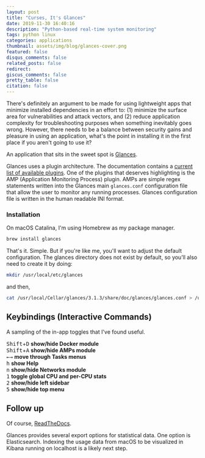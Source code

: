 ```yaml
---
layout: post
title: "Curses, It's Glances"
date: 2019-11-30 16:40:16
description: "Python-based real-time system monitoring"
tags: python linux
categories: applications
thumbnail: assets/img/blog/glances-cover.png
featured: false
disqus_comments: false
related_posts: false
redirect:
giscus_comments: false
pretty_table: false
citation: false
---
```


There's definitely an argument to be made for using lightweight apps that minimize installed dependencies in an effort to: (1) minimize the surface area for vulnerabilities and attack vectors, and (2) reduce application complexity for  troubleshooting purposes when something inevitably goes wrong. However, there needs to be a balance between security gains and pleasure in using an application, what's the point in installing it in the first place if you aren't going to use it?

An application that sits in the sweet spot is [Glances](https://nicolargo.github.io/glances/).

Glances uses a plugin architecture. The documentation contains a [current list of available plugins](https://glances.readthedocs.io/en/stable/aoa/index.html). One of the plugins that deserves highlighting is the AMP (Application Monitoring Process) plugin. AMPs are simple regex statements written into the Glances main `glances.conf` configuration file that allow the user to monitor any running processes. Glances configuration file is written in the human readable INI format.

### Installation

On macOS Catalina, I'm using Homebrew as my package manager.

```bash
brew install glances
```

That's it. Simple. But if you're like me, you'll want to adjust the default configuration. The glances directory does not exist by default, so you’ll also need to create it by doing:

```bash
mkdir /usr/local/etc/glances
```
and then,

```bash
cat /usr/local/Cellar/glances/3.1.3/share/doc/glances/glances.conf > /usr/local/etc/glances/glances.conf
```

## Keybindings (Interactive Commands)
A sampling of the in-app toggles that I've found useful.

<kbd>Shift</kbd>+<kbd>D</kbd> __show/hide Docker module__  
<kbd>Shift</kbd>+<kbd>A</kbd> __show/hide AMPs module__  
<kbd>&#8592;</kbd><kbd>&#8594;</kbd> __move through Tasks menus__  
<kbd>h</kbd> __show Help__  
<kbd>n</kbd> __show/hide Networks module__  
<kbd>1</kbd> __toggle global CPU and per-CPU stats__  
<kbd>2</kbd> __show/hide left sidebar__  
<kbd>5</kbd> __show/hide top menu__

## Follow up  

Of course, [ReadTheDocs](https://glances.readthedocs.io/en/stable/index.html).

Glances provides several export options for statistical data. One option is Elasticsearch. Indexing the usage data from macOS to be visualized in Kibana running on localhost is a likely next step.
